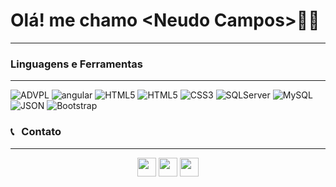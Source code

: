 <html>

<h1>Olá! me chamo &lt;Neudo Campos&gt;🧑‍💻</h1>
<hr>

<h3>Linguagens e Ferramentas</h3>
<hr>
<p align="left">
    <img alt="ADVPL" src="https://img.shields.io/static/v1?label=&message=AdvPL&&color=blue" title="ADVPL" />
    <img alt="angular" src="https://img.shields.io/badge/-Angular-red?style=plastic&logo=angular" title="angular" />
    <img alt="HTML5" src="https://img.shields.io/badge/JavaScript-323330?style=plastic&logo=javascript" title="HTML5" />
    <img alt="HTML5" src="https://img.shields.io/badge/-HTML-fff?style=plastic&logo=HTML5" title="HTML5" />
    <img alt="CSS3" src="https://img.shields.io/badge/-CSS-fff?style=plastic&logo=CSS3&logoColor=1572B6" title="CSS3" />
    <img alt="SQLServer" src="https://img.shields.io/static/v1?label=&message=SQLServer&&color=sucess" title="SQLServer" />
    <img alt="MySQL" src="https://img.shields.io/badge/-MySQL-fff?style=plastic&logoColor=00758f&logo=mysql" title="MySQL" />
    <img alt="JSON" src="https://img.shields.io/badge/-JSON-fff?style=plastic&logo=json&logoColor=1a1a1a" title="JSON" />
    <img alt="Bootstrap" src="https://img.shields.io/badge/-Bootstrap-fff?style=plastic&logo=bootstrap&logoColor=563D7C" title="Bootstrap" />
</p>


<!--[![Anurag's GitHub stats](https://github-readme-stats.vercel.app/api?username=endreofig)](https://https://github.com/ncampos13) -->


<h3> 📞 &nbsp; Contato</h3>
<hr>
<p align="center">
    <img height=30
        src="https://upload.wikimedia.org/wikipedia/commons/thumb/f/f7/WhatsApp_logo.svg/1200px-WhatsApp_logo.svg.png" /></a>
    <a target="_blank" href="mailto:mailto:neudo.campos@gmail.com"><img height=30
            src="https://img.shields.io/badge/-Gmail-FF0000?style=flat&labelColor=FF0000&logo=gmail&logoColor=white&link=endreo.cba@gmail.com" /></a>
    <a target="_blank" href="https://www.linkedin.com/in/neudo-campos/" alt="Linkedin">
        <img height=30
            src="https://img.shields.io/badge/-Linkedin-0e76a8?style=flat&logo=Linkedin&logoColor=white&link=https://www.linkedin.com/in/neudo-campos/" /></a>
    <a target="_blank" href="https://api.whatsapp.com/send?phone=5598987776554&text=Ola!%20Te%20encontrei%20no%20Git"
        alt="Whatsapp">
</p>

</html>
</body>
